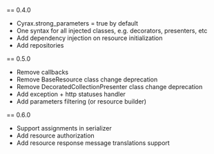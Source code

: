 == 0.4.0
* Cyrax.strong_parameters = true by default
* One syntax for all injected classes, e.g. decorators, presenters, etc
* Add dependency injection on resource initialization
* Add repositories

== 0.5.0
* Remove callbacks
* Remove BaseResource class change deprecation
* Remove DecoratedCollectionPresenter class change deprecation
* Add exception + http statuses handler
* Add parameters filtering (or resource builder)

== 0.6.0
* Support assignments in serializer
* Add resource authorization
* Add resource response message translations support
